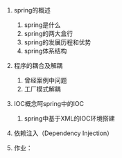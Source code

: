 1. spring的概述

   1. spring是什么
   2. spring的两大盒行
   3. spring的发展历程和优势
   4. spring体系结构

2. 程序的耦合及解耦

   1. 曾经案例中问题
   2. 工厂模式解耦

3. IOC概念呵spring中的IOC

   1. spring中基于XML的IOC环境搭建

4. 依赖注入（Dependency Injection）

5. 作业：

   